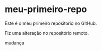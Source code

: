 # meu-primeiro-repo
Este é o meu primeiro repositório no GitHub.

Fiz uma alteração no repositório remoto.

mudança
